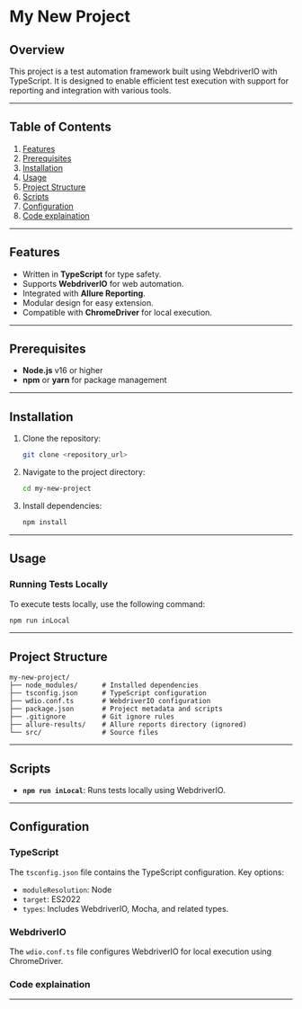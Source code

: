 # My New Project

## Overview

This project is a test automation framework built using WebdriverIO with TypeScript. It is designed to enable efficient test execution with support for reporting and integration with various tools.

---

## Table of Contents

1. [Features](#features)
2. [Prerequisites](#prerequisites)
3. [Installation](#installation)
4. [Usage](#usage)
5. [Project Structure](#project-structure)
6. [Scripts](#scripts)
7. [Configuration](#configuration)
8. [Code explaination](#Code-explaination)
---

## Features

- Written in **TypeScript** for type safety.
- Supports **WebdriverIO** for web automation.
- Integrated with **Allure Reporting**.
- Modular design for easy extension.
- Compatible with **ChromeDriver** for local execution.

---

## Prerequisites

- **Node.js** v16 or higher
- **npm** or **yarn** for package management

---

## Installation

1. Clone the repository:
   ```bash
   git clone <repository_url>
   ```

2. Navigate to the project directory:
   ```bash
   cd my-new-project
   ```

3. Install dependencies:
   ```bash
   npm install
   ```

---

## Usage

### Running Tests Locally

To execute tests locally, use the following command:
```bash
npm run inLocal
```

---

## Project Structure

```plaintext
my-new-project/
├── node_modules/      # Installed dependencies
├── tsconfig.json      # TypeScript configuration
├── wdio.conf.ts       # WebdriverIO configuration
├── package.json       # Project metadata and scripts
├── .gitignore         # Git ignore rules
├── allure-results/    # Allure reports directory (ignored)
└── src/               # Source files
```

---

## Scripts

- **`npm run inLocal`**: Runs tests locally using WebdriverIO.

---

## Configuration

### TypeScript
The `tsconfig.json` file contains the TypeScript configuration. Key options:
- `moduleResolution`: Node
- `target`: ES2022
- `types`: Includes WebdriverIO, Mocha, and related types.

### WebdriverIO
The `wdio.conf.ts` file configures WebdriverIO for local execution using ChromeDriver.

### Code explaination

---
